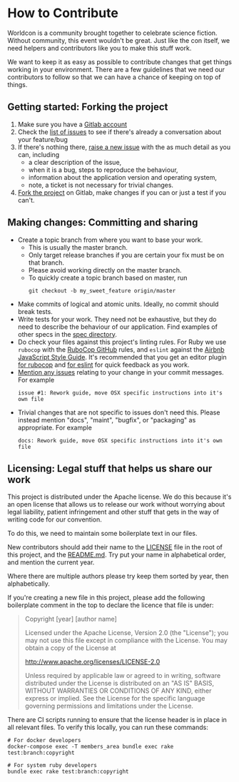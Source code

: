# How to Contribute

Worldcon is a community brought together to celebrate science fiction. Without community, this event wouldn't be great.
Just like the con itself, we need helpers and contributors like you to make this stuff work.

We want to keep it as easy as possible to contribute changes that get things working in your environment. There are a
few guidelines that we need our contributors to follow so that we can have a chance of keeping on top of things.

## Getting started: Forking the project

1. Make sure you have a [Gitlab account](https://gitlab.com/users/sign_in#register-pane)
2. Check the [list of issues](https://gitlab.com/worldcon/2020-wellington/issues) to see if there's already a
   conversation about your feature/bug
3. If there's nothing there, [raise a new issue](https://gitlab.com/worldcon/2020-wellington/issues/new) with the
   as much detail as you can, including
    - a clear description of the issue,
    - when it is a bug, steps to reproduce the behaviour,
    - information about the  application version and operating system,
    - note, a ticket is not necessary for trivial changes.
4. [Fork the project](https://gitlab.com/worldcon/2020-wellington/forks/new) on Gitlab, make changes if you can or just
   a test if you can't.

## Making changes: Committing and sharing

* Create a topic branch from where you want to base your work.
    * This is usually the master branch.
    * Only target release branches if you are certain your fix must be on that branch.
    * Please avoid working directly on the master branch.
    * To quickly create a topic branch based on master, run
      ```
      git checkout -b my_sweet_feature origin/master
      ```
* Make commits of logical and atomic units. Ideally, no commit should break tests.
* Write tests for your work. They need not be exhaustive, but they do need to describe the behaviour of our application.
  Find examples of other specs in the [spec directory](spec).
* Do check your files against this project's linting rules.
  For Ruby we use `rubocop` with the [RuboCop GitHub](https://github.com/github/rubocop-github) rules,
  and `eslint` against the [Airbnb JavaScript Style Guide](https://github.com/airbnb/javascript).
  It's recommended that you get an editor plugin
  [for rubocop](https://docs.rubocop.org/en/latest/integration_with_other_tools/)
  and [for eslint](https://eslint.org/docs/user-guide/integrations)
  for quick feedback as you work.
* [Mention any issues](https://gitlab.com/worldcon/2020-wellington/issues) relating to your change in your commit
  messages. For example
  ```
  issue #1: Rework guide, move OSX specific instructions into it's own file
  ```
* Trivial changes that are not specific to issues don't need this. Please instead mention "docs", "maint", "bugfix", or
  "packaging" as appropriate. For example
  ```
  docs: Rework guide, move OSX specific instructions into it's own file
  ```

## Licensing: Legal stuff that helps us share our work

This project is distributed under the Apache license. We do this because it's an open license that allows us to release
our work without worrying about legal liability, patient infringement and other stuff that gets in the way of writing
code for our convention.

To do this, we need to maintain some boilerplate text in our files.

New contributors should add their name to the [LICENSE](LICENSE) file in the root of this project, and the
[README.md](README.md). Try put your name in alphabetical order, and mention the current year.

Where there are multiple authors please try keep them sorted by year, then alphabetically.

If you're creating a new file in this project, please add the following boilerplate comment in the top to declare the
licence that file is under:

> Copyright [year] [author name]
>
> Licensed under the Apache License, Version 2.0 (the "License");
> you may not use this file except in compliance with the License.
> You may obtain a copy of the License at
>
>   http://www.apache.org/licenses/LICENSE-2.0
>
> Unless required by applicable law or agreed to in writing, software
> distributed under the License is distributed on an "AS IS" BASIS,
> WITHOUT WARRANTIES OR CONDITIONS OF ANY KIND, either express or implied.
> See the License for the specific language governing permissions and
> limitations under the License.

There are CI scripts running to ensure that the license header is in place in all relevant files. To verify this locally, you can run these commands:

```
# For docker developers
docker-compose exec -T members_area bundle exec rake test:branch:copyright

# For system ruby developers
bundle exec rake test:branch:copyright
```
